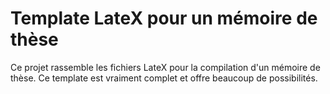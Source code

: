 # Template LateX pour un mémoire de thèse

Ce projet rassemble les fichiers LateX pour la compilation d'un mémoire de thèse. Ce template est vraiment complet et offre beaucoup de possibilités.